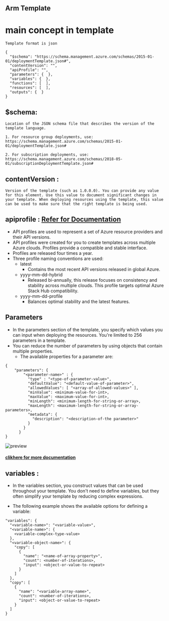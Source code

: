 ## Arm Template

# main concept in template
``` Template format is json ```
```
{
  "$schema": "https://schema.management.azure.com/schemas/2015-01-01/deploymentTemplate.json#",
  "contentVersion": "",
  "apiProfile": "",
  "parameters": {  },
  "variables": {  },
  "functions": [  ],
  "resources": [  ],
  "outputs": {  }
}
```

## $schema:
```
Location of the JSON schema file that describes the version of the template language.

1. For resource group deployments, use: https://schema.management.azure.com/schemas/2015-01-01/deploymentTemplate.json#

2. For subscription deployments, use: https://schema.management.azure.com/schemas/2018-05-01/subscriptionDeploymentTemplate.json#

```
## contentVersion :
```
Version of the template (such as 1.0.0.0). You can provide any value for this element. Use this value to document significant changes in your template. When deploying resources using the template, this value can be used to make sure that the right template is being used.

```

## apiprofile : [Refer for Documentation](https://docs.microsoft.com/en-in/azure-stack/user/azure-stack-version-profiles?view=azs-1910)


* API profiles are used to represent a set of Azure resource providers and their API versions.
* API profiles were created for you to create templates across multiple Azure clouds. Profiles provide a compatible and stable interface.
* Profiles are released four times a year.
* Three profile naming conventions are used:
    * latest   
        * Contains the most recent API versions released in global Azure.
    * yyyy-mm-dd-hybrid 
        * Released bi-annually, this release focuses on consistency and stability across multiple clouds. This profile targets optimal Azure Stack Hub compatibility.
    * yyyy-mm-dd-profile 
        * Balances optimal stability and the latest features.

## Parameters

* In the parameters section of the template, you specify which values you can input when deploying the resources. You're limited to 256 parameters in a template. 
* You can reduce the number of parameters by using objects that contain multiple properties.
    * The available properties for a parameter are:
```
{
    "parameters": {
        "<parameter-name>" : {
          "type" : "<type-of-parameter-value>",
          "defaultValue": "<default-value-of-parameter>",
          "allowedValues": [ "<array-of-allowed-values>" ],
          "minValue": <minimum-value-for-int>,
          "maxValue": <maximum-value-for-int>,
          "minLength": <minimum-length-for-string-or-array>,
          "maxLength": <maximum-length-for-string-or-array-parameters>,
          "metadata": {
            "description": "<description-of-the parameter>"
          }
        }
      }
}

```

![preview](./images/perameters1.png)

#### [clikhere for more documentation](https://docs.microsoft.com/en-us/azure/azure-resource-manager/templates/template-syntax#parameters)

## variables :

* In the variables section, you construct values that can be used throughout your template. You don't need to define variables, but they often simplify your template by reducing complex expressions.

* The following example shows the available options for defining a variable:

```
"variables": {
  "<variable-name>": "<variable-value>",
  "<variable-name>": {
    <variable-complex-type-value>
  },
  "<variable-object-name>": {
    "copy": [
      {
        "name": "<name-of-array-property>",
        "count": <number-of-iterations>,
        "input": <object-or-value-to-repeat>
      }
    ]
  },
  "copy": [
    {
      "name": "<variable-array-name>",
      "count": <number-of-iterations>,
      "input": <object-or-value-to-repeat>
    }
  ]
}

```

